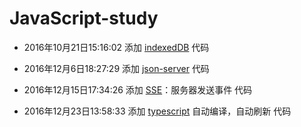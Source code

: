 # JavaScript-study

* 2016年10月21日15:16:02
添加 [indexedDB](https://github.com/liqianglai/JavaScript-study/tree/master/indexedDB) 代码


* 2016年12月6日18:27:29
添加 [json-server](https://github.com/liqianglai/JavaScript-study/tree/master/rest-api-demo) 代码

* 2016年12月15日17:34:26
添加 [SSE](https://github.com/liqianglai/JavaScript-study/tree/master/SSE)：服务器发送事件 代码

* 2016年12月23日13:58:33
添加 [typescript](https://github.com/liqianglai/JavaScript-study/tree/master/typescript-webpack) 自动编译，自动刷新 代码